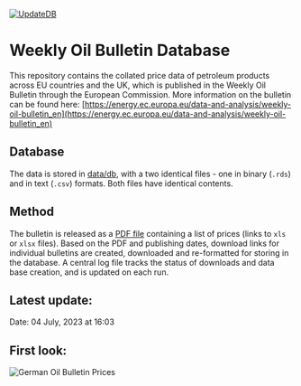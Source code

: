 [![UpdateDB](https://github.com/the-Hull/weekly_oil_bulletin/actions/workflows/update_db.yaml/badge.svg)](https://github.com/the-Hull/weekly_oil_bulletin/actions/workflows/update_db.yaml)

# Weekly Oil Bulletin Database

This repository contains the collated price data of petroleum products across EU countries and the UK, which is published in the Weekly Oil Bulletin through the European Commission.
More information on the bulletin can be found here: [https://energy.ec.europa.eu/data-and-analysis/weekly-oil-bulletin_en](https://energy.ec.europa.eu/data-and-analysis/weekly-oil-bulletin_en)

## Database

The data is stored in [data/db](data/db), with a two identical files - one in binary (`.rds`) and in text (`.csv`) formats.
Both files have identical contents.

## Method

The bulletin is released as a [PDF file](https://ec.europa.eu/energy/observatory/reports/List-of-WOB.pdf) containing a list of prices (links to `xls` or `xlsx` files).
Based on the PDF and publishing dates, download links for individual bulletins are created, downloaded and re-formatted for storing in the database.
A central log file tracks the status of downloads and data base creation, and is updated on each run.

## Latest update:

Date: 04 July, 2023 at 16:03

## First look:

![German Oil Bulletin Prices](https://github.com/the-hull/weekly_oil_bulletin/blob/main/fig/wob_germany.png?raw=true)


